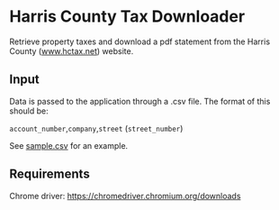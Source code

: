 # Harris County Tax Downloader

Retrieve property taxes and download a pdf statement from the Harris County (www.hctax.net) website. 

## Input

Data is passed to the application through a .csv file. The format of this should be:

`account_number`,`company`,`street` (`street_number`)

See [sample.csv](example/sample.csv) for an example.

## Requirements

Chrome driver: https://chromedriver.chromium.org/downloads
